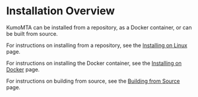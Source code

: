 # Installation Overview

KumoMTA can be installed from a repository, as a Docker container, or can be built from source.

For instructions on installing from a repository, see the [Installing on Linux](linux.md) page.

For instructions on installing the Docker container, see the [Installing on Docker](docker.md) page.

For instructions on building from source, see the [Building from Source](linux.md) page.
